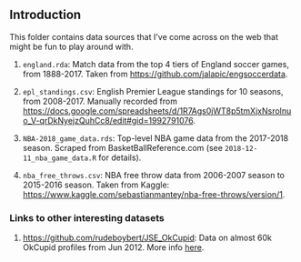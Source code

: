 ## Introduction

This folder contains data sources that I've come across on the web that might be fun to play around with.    

1. `england.rda`: Match data from the top 4 tiers of England soccer games, from 1888-2017. Taken from https://github.com/jalapic/engsoccerdata.  

1. `epl_standings.csv`: English Premier League standings for 10 seasons, from 2008-2017. Manually recorded from https://docs.google.com/spreadsheets/d/1R7Ags0jWT8p5tmXjxNsroInuo_V-qrDkNyejzQuhCc8/edit#gid=1992791076.  

1. `NBA-2018_game_data.rds`: Top-level NBA game data from the 2017-2018 season. Scraped from BasketBallReference.com (see `2018-12-11_nba_game_data.R` for details).

1. `nba_free_throws.csv`: NBA free throw data from 2006-2007 season to 2015-2016 season. Taken from Kaggle: https://www.kaggle.com/sebastianmantey/nba-free-throws/version/1.  

### Links to other interesting datasets

1. https://github.com/rudeboybert/JSE_OkCupid: Data on almost 60k OkCupid profiles from Jun 2012. More info [here](https://amstat.tandfonline.com/doi/abs/10.1080/10691898.2015.11889737#.W-XHGnpKhhE).
